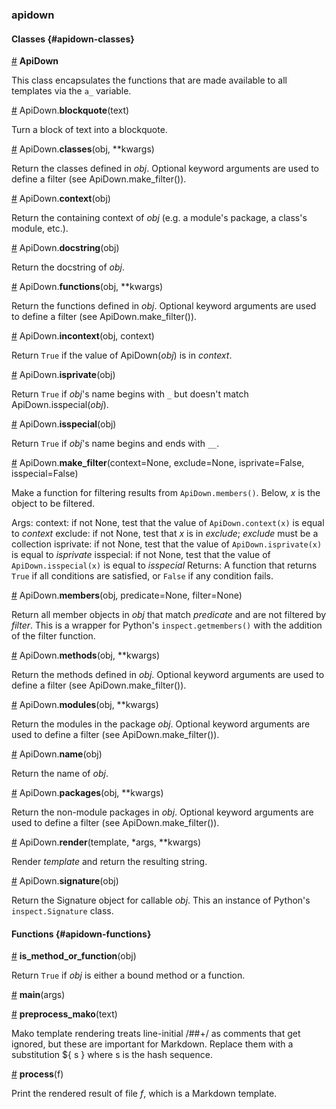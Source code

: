 
### apidown



#### Classes {#apidown-classes}

<a name="ApiDown" href="#ApiDown">#</a> **ApiDown**

This class encapsulates the functions that are made available to all
templates via the `a_` variable.


<a name="ApiDown.blockquote" href="#ApiDown.blockquote">#</a> ApiDown.**blockquote**(text)

Turn a block of text into a blockquote.

<a name="ApiDown.classes" href="#ApiDown.classes">#</a> ApiDown.**classes**(obj, **kwargs)

Return the classes defined in *obj*.
Optional keyword arguments are used to define a filter (see
ApiDown.make_filter()).

<a name="ApiDown.context" href="#ApiDown.context">#</a> ApiDown.**context**(obj)

Return the containing context of *obj* (e.g. a module's package,
a class's module, etc.).

<a name="ApiDown.docstring" href="#ApiDown.docstring">#</a> ApiDown.**docstring**(obj)

Return the docstring of *obj*.

<a name="ApiDown.functions" href="#ApiDown.functions">#</a> ApiDown.**functions**(obj, **kwargs)

Return the functions defined in *obj*.
Optional keyword arguments are used to define a filter (see
ApiDown.make_filter()).

<a name="ApiDown.incontext" href="#ApiDown.incontext">#</a> ApiDown.**incontext**(obj, context)

Return `True` if the value of ApiDown(*obj*) is in *context*.

<a name="ApiDown.isprivate" href="#ApiDown.isprivate">#</a> ApiDown.**isprivate**(obj)

Return `True` if *obj*'s name begins with `_` but doesn't match
ApiDown.isspecial(*obj*).

<a name="ApiDown.isspecial" href="#ApiDown.isspecial">#</a> ApiDown.**isspecial**(obj)

Return `True` if *obj*'s name begins and ends with `__`.

<a name="ApiDown.make_filter" href="#ApiDown.make_filter">#</a> ApiDown.**make_filter**(context=None, exclude=None, isprivate=False, isspecial=False)

Make a function for filtering results from `ApiDown.members()`.
Below, *x* is the object to be filtered.

Args:
    context: if not None, test that the value of
             `ApiDown.context(x)` is equal to *context*
    exclude: if not None, test that *x* is in *exclude*;
             *exclude* must be a collection
    isprivate: if not None, test that the value of
               `ApiDown.isprivate(x)` is equal to *isprivate*
    isspecial: if not None, test that the value of
               `ApiDown.isspecial(x)` is equal to *isspecial*
Returns:
    A function that returns `True` if all conditions are
    satisfied, or `False` if any condition fails.

<a name="ApiDown.members" href="#ApiDown.members">#</a> ApiDown.**members**(obj, predicate=None, filter=None)

Return all member objects in *obj* that match *predicate* and
are not filtered by *filter*. This is a wrapper for Python's
`inspect.getmembers()` with the addition of the filter function.

<a name="ApiDown.methods" href="#ApiDown.methods">#</a> ApiDown.**methods**(obj, **kwargs)

Return the methods defined in *obj*.
Optional keyword arguments are used to define a filter (see
ApiDown.make_filter()).

<a name="ApiDown.modules" href="#ApiDown.modules">#</a> ApiDown.**modules**(obj, **kwargs)

Return the modules in the package *obj*.
Optional keyword arguments are used to define a filter (see
ApiDown.make_filter()).

<a name="ApiDown.name" href="#ApiDown.name">#</a> ApiDown.**name**(obj)

Return the name of *obj*.

<a name="ApiDown.packages" href="#ApiDown.packages">#</a> ApiDown.**packages**(obj, **kwargs)

Return the non-module packages in *obj*.
Optional keyword arguments are used to define a filter (see
ApiDown.make_filter()).

<a name="ApiDown.render" href="#ApiDown.render">#</a> ApiDown.**render**(template, *args, **kwargs)

Render *template* and return the resulting string.

<a name="ApiDown.signature" href="#ApiDown.signature">#</a> ApiDown.**signature**(obj)

Return the Signature object for callable *obj*. This an instance
of Python's `inspect.Signature` class.


#### Functions {#apidown-functions}

<a name="is_method_or_function" href="#is_method_or_function">#</a> **is_method_or_function**(obj)

Return `True` if *obj* is either a bound method or a function.

<a name="main" href="#main">#</a> **main**(args)



<a name="preprocess_mako" href="#preprocess_mako">#</a> **preprocess_mako**(text)

Mako template rendering treats line-initial /##+/ as comments that
get ignored, but these are important for Markdown. Replace them with
a substitution ${ s } where s is the hash sequence.

<a name="process" href="#process">#</a> **process**(f)

Print the rendered result of file *f*, which is a Markdown template.


